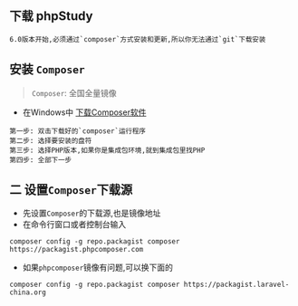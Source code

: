 ## 下载 phpStudy
```
6.0版本开始,必须通过`composer`方式安装和更新,所以你无法通过`git`下载安装
```

## 安装 `Composer` 
> `Composer`: 全国全量镜像
* 在Windows中 [下载Composer软件](https://getcomposer.org/Composer-Setup.exe)

```
第一步: 双击下载好的`composer`运行程序
第二步: 选择要安装的盘符
第三步: 选择PHP版本,如果你是集成包环境,就到集成包里找PHP
第四步: 全部下一步
```

## 二 设置`Composer`下载源
- 先设置`Composer`的下载源,也是镜像地址
- 在命令行窗口或者控制台输入
```
composer config -g repo.packagist composer https://packagist.phpcomposer.com
```
- 如果`phpcomposer`镜像有问题,可以换下面的
```
composer config -g repo.packagist composer https://packagist.laravel-china.org
```